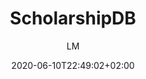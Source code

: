 ---
title: "ScholarshipDB"
images: # Create a folder in /static/images/tools that has the same name as this current markdown file and place the images there. We only need the file name here. If this is not clear, please refer to existing tools as references.
  - path: scholarshipdb_landing.png
  - path: scholarshipdb_organic-chemistry-scholarships.png
  - path: scholarshipdb.net_scholarships-in-Hong-Kong_Postdoctoral-Positions-Physics.html.png
categories:
  - "Career"
tags:
  - "Career"
links:
  - name: scholarshipdb
    link: https://scholarshipdb.net
summary: "scholarshipdb.net is a scholarship and research job search engine. The search engine employs state of the art technologies to collect latest information from various sources and present them to you in a single website."
features:
  - Master, PhD, Postdoc positions
  - A bunch of filters to help with the search
platforms:
  - "Web"
fields:
  - "General and Interdisciplinary"
plans:
  - name:
    description:
makers: # the makers of the tool
  - name:
    description:
author: LM   # the person who submitted this tool to KausalFlow
date: 2020-06-10T22:49:02+02:00
draft: false
---